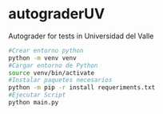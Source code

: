 # autograderUV
Autograder for tests in Universidad del Valle

```bash
#Crear entorno python
python -m venv venv 
#Cargar entorno de Python
source venv/bin/activate
#Instalar paquetes necesarios
python -m pip -r install requeriments.txt
#Ejecutar Script
python main.py
```
